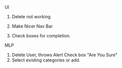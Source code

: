 UI 

1. Delete not working

2. Make Nicer Nav Bar
3. Check boxes for completion.


MLP
1. Delete User, throws Alert Check box "Are You Sure"
2. Select existing categories or add.